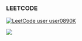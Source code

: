  


### LEETCODE 
[![LeetCode user user0890K](https://img.shields.io/badge/dynamic/json?style=for-the-badge&labelColor=black&color=%23ffa116&label=Solved&query=solvedOverTotal&url=https%3A%2F%2Fbadge.xyli.tech/%2Fapi%2Fusers%2Fuser0890K&logo=leetcode&logoColor=yellow)](https://leetcode.com/user0890K/)

<img src="https://github-readme-streak-stats.herokuapp.com/?user=kholovyun&stroke=ffffff&background=1c1917&ring=0891b2&fire=0891b2&currStreakNum=ffffff&currStreakLabel=0891b2&sideNums=ffffff&sideLabels=ffffff&dates=ffffff&hide_border=true" />





<!--
**kholovyun/kholovyun** is a ✨ _special_ ✨ repository because its `README.md` (this file) appears on your GitHub profile.

Here are some ideas to get you started:


